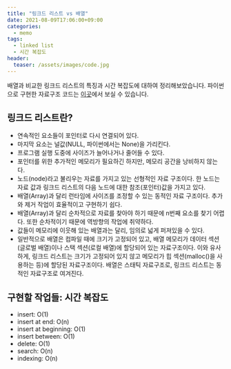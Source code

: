 ```yaml
---
title: "링크드 리스트 vs 배열"
date: 2021-08-09T17:06:00+09:00
categories:
  - memo
tags:
  - linked list
  - 시간 복잡도
header:
  teaser: /assets/images/code.jpg
---
```

배열과 비교한 링크드 리스트의 특징과 시간 복잡도에 대하여 정리해보았습니다.
파이썬으로 구현한 자료구조 코드는 [이곳][python-data-structure]에서 보실 수 있습니다.

## 링크드 리스트란?
* 연속적인 요소들이 포인터로 다시 연결되어 있다. 
* 마지막 요소는 널값(NULL, 파이썬에서는 None)을 가리킨다. 
* 프로그램 실행 도중에 사이즈가 늘어나거나 줄어들 수 있다.
* 포인터를 위한 추가적인 메모리가 필요하긴 하지만, 메모리 공간을 낭비하지 않는다. 
* 노드(node)라고 불리우는 자료를 가지고 있는 선형적인 자료 구조이다. 한 노드는 자료 값과 링크드 리스트의 다음 노드에 대한 참조(포인터)값을 가지고 있다. 
* 배열(Array)과 달리 런타임에 사이즈를 조정할 수 있는 동적인 자료 구조이다. 추가와 제거 작업이 효율적이고 구현하기 쉽다. 
* 배열(Array)과 달리 순차적으로 자료를 찾아야 하기 때문에 n번째 요소를 찾기 어렵다. 또한 순차적이기 때문에 역방향의 작업에 취약하다. 
* 값들이 메모리에 이웃해 있는 배열과는 달리, 임의로 넓게 퍼져있을 수 있다. 
* 일반적으로 배열은 컴파일 때에 크기가 고정되어 있고, 배열 메모리가 데이터 섹션(글로벌 배열)이나 스택 섹션(로컬 배열)에 할당되어 있는 자료구조이다. 이와 유사하게, 링크드 리스트는 크기가 고정되어 있지 않고 메모리가 힙 섹션(malloc()을 사용하는 등)에 할당된 자료구조이다. 배열은 스태틱 자료구조로, 링크드 리스트는 동적인 자료구조로 여겨진다.

## 구현할 작업들: 시간 복잡도
* insert: O(1)
* insert at end: O(n)
* insert at beginning: O(1)
* insert between: O(1)
* delete: O(1)
* search: O(n)
* indexing: O(n)

[python-data-structure]: https://github.com/HSJung93/-Python-python_data_structure